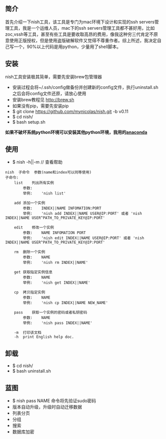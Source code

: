 ## 简介

首先介绍一下nish工具，该工具是专门为mac环境下设计和实现的ssh servers管理工具，我是一个运维人员，mac下的ssh servers管理工具都不甚好用，比如zoc,vssh等工具，甚至有些工具是要收取高昂的费用，像我这种穷三代肯定不原意使用正版授权，但是使用盗版破解软件又觉得不尊重作者。综上所述，我决定自己写一个，90%以上代码是用python，少量用了shell脚本。

## 安装

nish工具安装极其简单，需要先安装brew包管理器

* 安装过程会将~/.ssh/config做备份并创建新的config文件，执行uninstall.sh之后会将config文件还原，请放心使用
* 安装brew教程见 http://brew.sh
* 如果没有pip，需要先安装pip
* $ git clone https://github.com/mynicolas/nish.git -b v0.11
* $ cd nish/
* $ bash setup.sh

**如果不破坏系统python环境可以安装其他python环境，我用的[anaconda](https://www.continuum.io/downloads)**

## 使用

* $ nish -h||-m // 查看帮助
```
nish  子命令  参数(name和index可以同等使用)
子命令:
    list    列出所有实例
        参数:
        举例:    'nish list'

    add 添加一个实例
        参数:    INDEX||NAME INFOMATION:PORT
        举例:    'nish add INDEX||NAME USER@IP:PORT' 或者 'nish INDEX||NAME USER^PATH_TO_PRIVATE_KEY@IP:PORT'

    edit    修改一个实例
        参数:    NAME INFOMATION PORT
        举例:    'nish edit INDEX||NAME USER@IP:PORT' 或者 'nish INDEX||NAME USER^PATH_TO_PRIVATE_KEY@IP:PORT'

    rm  删除一个实例
        参数:    NAME
        举例:    'nish rm INDEX||NAME'

    get 获取指定实例信息
        参数:    NAME
        举例:    'nish get INDEX||NAME'

    cp  拷贝指定实例
        参数:    NAME
        举例:    'nish cp INDEX||NAME NEW_NAME'

    pass    获取一个实例的密码或者私钥密码
        参数:    NAME
        举例:    'nish pass INDEX||NAME'

    -m  打印该文档
    -h  print English help doc.
```

## 卸载
* $ cd nish/
* $ bash uninstall.sh

## 蓝图
* $ nish pass NAME 命令将先验证sudo密码
* 版本自动升级，升级时自动迁移数据
* 列表分页
* 分组
* 搜索
* 数据库加密
